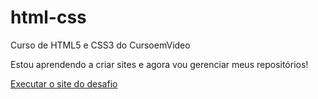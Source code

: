 # html-css
 Curso de HTML5 e CSS3 do CursoemVideo

 Estou aprendendo a criar sites e agora vou gerenciar meus repositórios!

 <a href="https://leonardobsia.github.io/html-css/desafios/dd10/">Executar o site do desafio</a>
